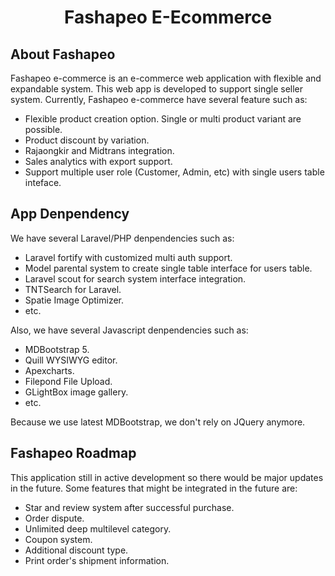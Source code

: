 <h1 align="center">
Fashapeo E-Ecommerce
</h1>

## About Fashapeo

Fashapeo e-commerce is an e-commerce web application with flexible and expandable system. This web app is developed to support single seller system. Currently, Fashapeo e-commerce have several feature such as:

-   Flexible product creation option. Single or multi product variant are possible.
-   Product discount by variation.
-   Rajaongkir and Midtrans integration.
-   Sales analytics with export support.
-   Support multiple user role (Customer, Admin, etc) with single users table inteface.

## App Denpendency

We have several Laravel/PHP denpendencies such as:

-   Laravel fortify with customized multi auth support.
-   Model parental system to create single table interface for users table.
-   Laravel scout for search system interface integration.
-   TNTSearch for Laravel.
-   Spatie Image Optimizer.
-   etc.

Also, we have several Javascript denpendencies such as:

-   MDBootstrap 5.
-   Quill WYSIWYG editor.
-   Apexcharts.
-   Filepond File Upload.
-   GLightBox image gallery.
-   etc.

Because we use latest MDBootstrap, we don't rely on JQuery anymore.

## Fashapeo Roadmap

This application still in active development so there would be major updates in the future. Some features that might be integrated in the future are:

-   Star and review system after successful purchase.
-   Order dispute.
-   Unlimited deep multilevel category.
-   Coupon system.
-   Additional discount type.
-   Print order's shipment information.
